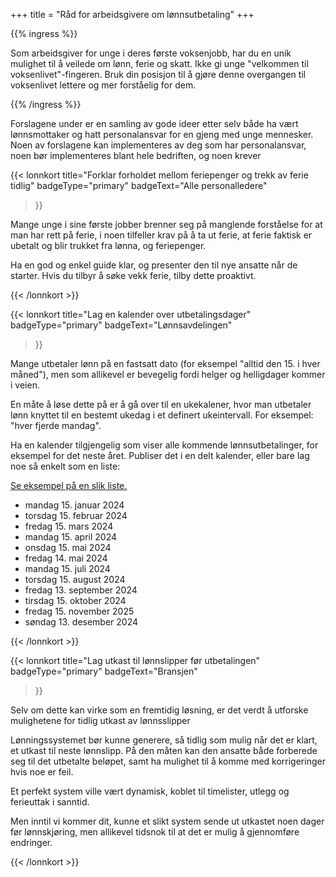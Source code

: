 +++
title = "Råd for arbeidsgivere om lønnsutbetaling"
+++

<!-- markdownlint-disable MD033 -->

{{% ingress %}}

Som arbeidsgiver for unge i deres første voksenjobb, har du en unik mulighet til å veilede om lønn,
ferie og skatt. Ikke gi unge "velkommen til voksenlivet"-fingeren.
Bruk din posisjon til å gjøre denne overgangen til voksenlivet
lettere og mer forståelig for dem.

{{% /ingress %}}

Forslagene under er en samling av gode ideer etter selv både ha vært lønnsmottaker og hatt
personalansvar for en gjeng med unge mennesker. Noen av forslagene kan implementeres av deg som har
personalansvar, noen bør implementeres blant hele bedriften, og noen krever

{{< lonnkort
  title="Forklar forholdet mellom feriepenger og trekk av ferie tidlig"
  badgeType="primary"
  badgeText="Alle personalledere"
>}}

Mange unge i sine første jobber brenner seg på manglende forståelse for at man har rett på ferie,
i noen tilfeller krav på å ta ut ferie, at ferie faktisk er ubetalt og blir trukket fra lønna, og
feriepenger.

Ha en god og enkel guide klar, og presenter den til nye ansatte når de starter.
Hvis du tilbyr å søke vekk ferie, tilby dette proaktivt.

{{< /lonnkort >}}

{{< lonnkort
  title="Lag en kalender over utbetalingsdager"
  badgeType="primary"
  badgeText="Lønnsavdelingen"
>}}

Mange utbetaler lønn på en fastsatt dato (for eksempel "alltid den 15. i hver måned"),
men som allikevel er bevegelig fordi helger og helligdager kommer i veien.

En måte å løse dette på er å gå over til en ukekalener, hvor man utbetaler lønn knyttet til
en bestemt ukedag i et definert ukeintervall. For eksempel: "hver fjerde mandag".

Ha en kalender tilgjengelig som viser alle kommende lønnsutbetalinger, for eksempel for det neste
året. Publiser det i en delt kalender, eller bare lag noe så enkelt som en liste:

<!-- Text trigger with arrow -->
<p>
  <a href="#collapseContent" class="text-primary" data-toggle="collapse" aria-expanded="false" aria-controls="collapseContent">
    Se eksempel på en slik liste.
  </a>
</p>

<!-- Collapsible content -->
<div class="collapse" id="collapseContent">
  <div class="card card-body">
<ul>
<li>mandag 15. januar 2024</li>
<li>torsdag 15. februar 2024</li>
<li>fredag 15. mars 2024</li>
<li>mandag 15. april 2024</li>
<li>onsdag 15. mai 2024</li>
<li>fredag 14. mai 2024</li>
<li>mandag 15. juli 2024</li>
<li>torsdag 15. august 2024</li>
<li>fredag 13. september 2024</li>
<li>tirsdag 15. oktober 2024</li>
<li>fredag 15. november 2025</li>
<li>søndag 13. desember 2024</li>
</ul>
  </div>
</div>

{{< /lonnkort >}}

{{< lonnkort
  title="Lag utkast til lønnslipper før utbetalingen"
  badgeType="primary"
  badgeText="Bransjen"
>}}

Selv om dette kan virke som en fremtidig løsning, er det verdt å utforske
mulighetene for tidlig utkast av lønnsslipper

Lønningssystemet bør kunne generere, så tidlig som mulig når det er klart, et utkast til
neste lønnslipp. På den måten kan den ansatte både forberede seg til det utbetalte beløpet,
samt ha mulighet til å komme med korrigeringer hvis noe er feil.

Et perfekt system ville vært dynamisk, koblet til timelister, utlegg og ferieuttak i sanntid.

Men inntil vi kommer dit, kunne et slikt system sende ut utkastet noen dager før lønnskjøring,
men allikevel tidsnok til at det er mulig å gjennomføre endringer.

{{< /lonnkort >}}
